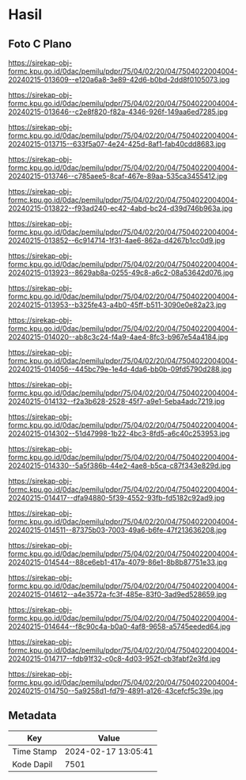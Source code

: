 # Hasil

## Foto C Plano

https://sirekap-obj-formc.kpu.go.id/0dac/pemilu/pdpr/75/04/02/20/04/7504022004004-20240215-013609--e120a6a8-3e89-42d6-b0bd-2dd8f0105073.jpg

https://sirekap-obj-formc.kpu.go.id/0dac/pemilu/pdpr/75/04/02/20/04/7504022004004-20240215-013646--c2e8f820-f82a-4346-926f-149aa6ed7285.jpg

https://sirekap-obj-formc.kpu.go.id/0dac/pemilu/pdpr/75/04/02/20/04/7504022004004-20240215-013715--633f5a07-4e24-425d-8af1-fab40cdd8683.jpg

https://sirekap-obj-formc.kpu.go.id/0dac/pemilu/pdpr/75/04/02/20/04/7504022004004-20240215-013746--c785aee5-8caf-467e-89aa-535ca3455412.jpg

https://sirekap-obj-formc.kpu.go.id/0dac/pemilu/pdpr/75/04/02/20/04/7504022004004-20240215-013822--f93ad240-ec42-4abd-bc24-d39d746b963a.jpg

https://sirekap-obj-formc.kpu.go.id/0dac/pemilu/pdpr/75/04/02/20/04/7504022004004-20240215-013852--6c914714-1f31-4ae6-862a-d4267b1cc0d9.jpg

https://sirekap-obj-formc.kpu.go.id/0dac/pemilu/pdpr/75/04/02/20/04/7504022004004-20240215-013923--8629ab8a-0255-49c8-a6c2-08a53642d076.jpg

https://sirekap-obj-formc.kpu.go.id/0dac/pemilu/pdpr/75/04/02/20/04/7504022004004-20240215-013953--b325fe43-a4b0-45ff-b511-3090e0e82a23.jpg

https://sirekap-obj-formc.kpu.go.id/0dac/pemilu/pdpr/75/04/02/20/04/7504022004004-20240215-014020--ab8c3c24-f4a9-4ae4-8fc3-b967e54a4184.jpg

https://sirekap-obj-formc.kpu.go.id/0dac/pemilu/pdpr/75/04/02/20/04/7504022004004-20240215-014056--445bc79e-1e4d-4da6-bb0b-09fd5790d288.jpg

https://sirekap-obj-formc.kpu.go.id/0dac/pemilu/pdpr/75/04/02/20/04/7504022004004-20240215-014132--f2a3b628-2528-45f7-a9e1-5eba4adc7219.jpg

https://sirekap-obj-formc.kpu.go.id/0dac/pemilu/pdpr/75/04/02/20/04/7504022004004-20240215-014302--51d47998-1b22-4bc3-8fd5-a6c40c253953.jpg

https://sirekap-obj-formc.kpu.go.id/0dac/pemilu/pdpr/75/04/02/20/04/7504022004004-20240215-014330--5a5f386b-44e2-4ae8-b5ca-c87f343e829d.jpg

https://sirekap-obj-formc.kpu.go.id/0dac/pemilu/pdpr/75/04/02/20/04/7504022004004-20240215-014417--dfa94880-5f39-4552-93fb-fd5182c92ad9.jpg

https://sirekap-obj-formc.kpu.go.id/0dac/pemilu/pdpr/75/04/02/20/04/7504022004004-20240215-014511--87375b03-7003-49a6-b6fe-47f213636208.jpg

https://sirekap-obj-formc.kpu.go.id/0dac/pemilu/pdpr/75/04/02/20/04/7504022004004-20240215-014544--88ce6eb1-417a-4079-86e1-8b8b87751e33.jpg

https://sirekap-obj-formc.kpu.go.id/0dac/pemilu/pdpr/75/04/02/20/04/7504022004004-20240215-014612--a4e3572a-fc3f-485e-83f0-3ad9ed528659.jpg

https://sirekap-obj-formc.kpu.go.id/0dac/pemilu/pdpr/75/04/02/20/04/7504022004004-20240215-014644--f8c90c4a-b0a0-4af8-9658-a5745eeded64.jpg

https://sirekap-obj-formc.kpu.go.id/0dac/pemilu/pdpr/75/04/02/20/04/7504022004004-20240215-014717--fdb91f32-c0c8-4d03-952f-cb3fabf2e3fd.jpg

https://sirekap-obj-formc.kpu.go.id/0dac/pemilu/pdpr/75/04/02/20/04/7504022004004-20240215-014750--5a9258d1-fd79-4891-a126-43cefcf5c39e.jpg


## Metadata

| Key        | Value               |
| ---------- | ------------------- |
| Time Stamp | 2024-02-17 13:05:41 |
| Kode Dapil | 7501                |



